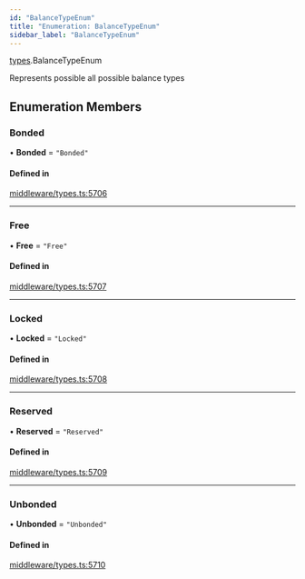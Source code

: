```yaml
---
id: "BalanceTypeEnum"
title: "Enumeration: BalanceTypeEnum"
sidebar_label: "BalanceTypeEnum"
---
```


[types](../../../modules/Types/Types.md).BalanceTypeEnum

Represents possible all possible balance types

## Enumeration Members

### Bonded

• **Bonded** = ``"Bonded"``

#### Defined in

[middleware/types.ts:5706](https://github.com/PolymeshAssociation/polymesh-sdk/blob/654b99c8d/src/middleware/types.ts#L5706)

___

### Free

• **Free** = ``"Free"``

#### Defined in

[middleware/types.ts:5707](https://github.com/PolymeshAssociation/polymesh-sdk/blob/654b99c8d/src/middleware/types.ts#L5707)

___

### Locked

• **Locked** = ``"Locked"``

#### Defined in

[middleware/types.ts:5708](https://github.com/PolymeshAssociation/polymesh-sdk/blob/654b99c8d/src/middleware/types.ts#L5708)

___

### Reserved

• **Reserved** = ``"Reserved"``

#### Defined in

[middleware/types.ts:5709](https://github.com/PolymeshAssociation/polymesh-sdk/blob/654b99c8d/src/middleware/types.ts#L5709)

___

### Unbonded

• **Unbonded** = ``"Unbonded"``

#### Defined in

[middleware/types.ts:5710](https://github.com/PolymeshAssociation/polymesh-sdk/blob/654b99c8d/src/middleware/types.ts#L5710)
